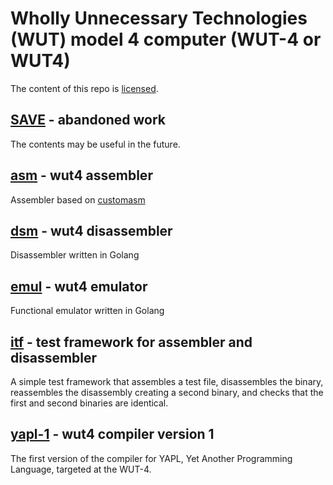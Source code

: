 # Wholly Unnecessary Technologies (WUT) model 4 computer (WUT-4 or WUT4)

The content of this repo is [licensed](./LICENSE).

## [SAVE](./save) - abandoned work

The contents may be useful in the future.

## [asm](./asm) - wut4 assembler

Assembler based on [customasm](https://github.com/hlorenzi/customasm)

## [dsm](./dsm) - wut4 disassembler

Disassembler written in Golang

## [emul](./emul) - wut4 emulator

Functional emulator written in Golang

## [itf](./itf) - test framework for assembler and disassembler

A simple test framework that assembles a test file, disassembles
the binary, reassembles the disassembly creating a second binary,
and checks that the first and second binaries are identical.

## [yapl-1](./yapl-1) - wut4 compiler version 1

The first version of the compiler for YAPL, Yet Another Programming
Language, targeted at the WUT-4.
